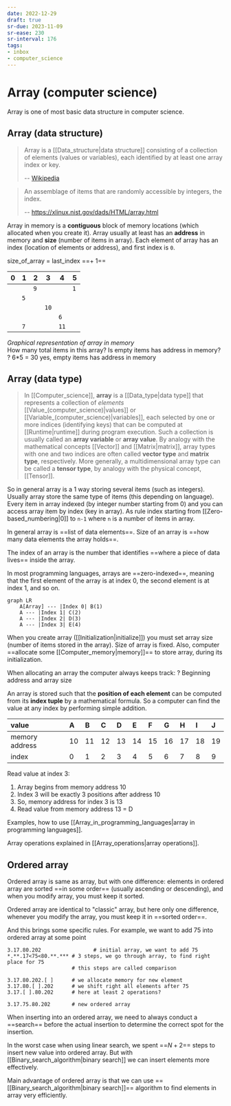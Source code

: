 ```yaml
---
date: 2022-12-29
draft: true
sr-due: 2023-11-09
sr-ease: 230
sr-interval: 176
tags:
- inbox
- computer_science
---
```


# Array (computer science)

Array is one of most basic data structure in computer science.

## Array (data structure)

> Array is a [[Data_structure|data structure]] consisting of a collection of elements (values
> or variables), each identified by at least one array index or key.
>
> -- [Wikipedia](https://en.wikipedia.org/wiki/Array_\(data_structure\))

> An assemblage of items that are randomly accessible by integers, the index.
>
> -- <https://xlinux.nist.gov/dads/HTML/array.html>

Array in memory is a **contiguous** block of memory locations (which allocated
when you create it). Array usually at least has an **address** in memory and
**size** (number of items in array). Each element of array has an index
(location of elements or address), and first index is `0`.

size_of_array = last_index ==+ 1==
<!--SR:!2023-07-21,2,236-->

| 0   | 1   | 2   | 3   | 4   | 5   |
| --- | --- | --- | --- | --- | --- |
|     |     | `9`   |     |     | `1`   |
|     | `5`   |     |     |     |     |
|     |     |     | `10`  |     |     |
|     |     |     |     | `6`   |     |
|     | `7`   |     |     | `11`  |     |
*Graphical representation of array in memory*\
How many total items in this array? Is empty items has address in memory?
?
6*5 = 30
yes, empty items has address in memory
<!--SR:!2023-07-21,2,239-->

## Array (data type)

> In [[Computer_science]], **array** is a [[Data_type|data type]] that represents a
> collection of _elements_ [[Value_(computer_science)|values]] or
> [[Variable_(computer_science)|variables]], each selected by one or more
> indices (identifying keys) that can be computed at
> [[Runtime|runtime]] during program execution. Such a
> collection is usually called an **array variable** or **array value**. By
> analogy with the mathematical concepts [[Vector]] and
> [[Matrix|matrix]], array types with one and two indices are
> often called **vector type** and **matrix type**, respectively. More
> generally, a multidimensional array type can be called a **tensor type**, by
> analogy with the physical concept, [[Tensor]].
> 
So in general array is a 1 way storing several items (such as integers). Usually
array store the same type of items (this depending on language). Every item in
array indexed (by integer number starting from 0) and you can access array item
by index (key in array). As rule index starting from [[Zero-based_numbering|0]]
to `n-1` where `n` is a number of items in array.

In general array is ==list of data elements==.
Size of an array is ==how many data elements the array holds==.
<!--SR:!2023-07-27,8,230!2023-07-21,2,239-->

The index of an array is the number that identifies ==where a piece of data
lives== inside the array.

In most programming languages, arrays are ==zero-indexed==, meaning that the
first element of the array is at index 0, the second element is at index 1, and
so on.
<!--SR:!2023-07-20,1,219-->

```mermaid
graph LR
    A[Array] --- |Index 0| B(1)
    A --- |Index 1| C(2)
    A --- |Index 2| D(3)
    A --- |Index 3| E(4)
```

When you create array ([[Initialization|initialize]]) you must set array size
(number of items stored in the array). Size of array is fixed. Also, computer
==allocate some [[Computer_memory|memory]]== to store array, during its
initialization.
<!--SR:!2023-07-21,2,236-->


When allocating an array the computer always keeps track: ? Beginning address
and array size


An array is stored such that the **position of each element** can be computed
from its **index tuple** by a mathematical formula. So a computer can find the
value at any index by performing simple addition.

| value          | A   | B   | C   | D   | E   | F   | G   | H   | I   | J   |
| :------------- | :-- | :-- | :-- | :-- | :-- | :-- | :-- | :-- | :-- | :-- |
| memory address | 10  | 11  | 12  | 13  | 14  | 15  | 16  | 17  | 18  | 19  |
| index          | 0   | 1   | 2   | 3   | 4   | 5   | 6   | 7   | 8   | 9   |

Read value at index 3:

1. Array begins from memory address 10
2. Index 3 will be exactly 3 positions after address 10
3. So, memory address for index 3 is 13
4. Read value from memory address 13 = D

Examples, how to use [[Array_in_programming_languages|array in programming languages]].

Array operations explained in [[Array_operations|array operations]].

## Ordered array

Ordered array is same as array, but with one difference: elements in ordered
array are sorted ==in some order== (usually ascending or descending), and when
you modify array, you must keep it sorted.

Ordered array are identical to "classic" array, but here only one difference,
whenever you modify the array, you must keep it in ==sorted order==.
<!--SR:!2023-07-21,2,239-->

And this brings some specific rules. For example, we want to add 75 into ordered
array at some point

```
3.17.80.202                 # initial array, we want to add 75
*.**.17<75<80.**.*** # 3 steps, we go through array, to find right place for 75
                     # this steps are called comparison

3.17.80.202.[ ]      # we allocate memory for new element
3.17.80.[ ].202      # we shift right all elements after 75
3.17.[ ].80.202      # here at least 2 operations?

3.17.75.80.202       # new ordered array
```
When inserting into an ordered array, we need to always conduct a ==search==
before the actual insertion to determine the correct spot for the insertion.
<!--SR:!2023-07-21,2,236-->

In the worst case when using linear search, we spent ==$N+2$== steps to insert
new value into ordered array. But with [[Binary_search_algorithm|binary search]] we can insert elements
more effectively.
<!--SR:!2023-07-20,1,216-->

Main advantage of ordered array is that we can use ==[[Binary_search_algorithm|binary search]]== algorithm
to find elements in array very efficiently.
<!--SR:!2023-07-21,2,239-->